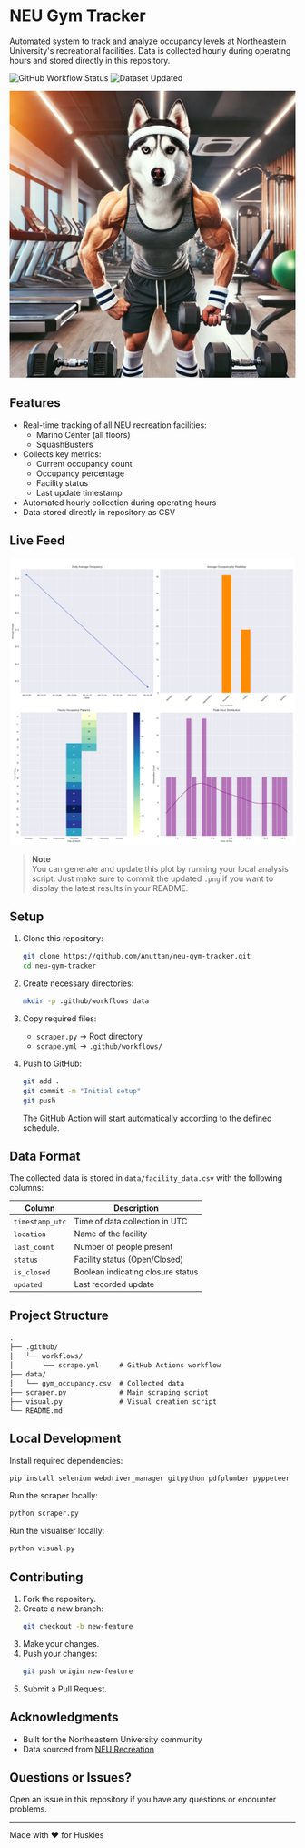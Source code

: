 # NEU Gym Tracker

Automated system to track and analyze occupancy levels at Northeastern University's recreational facilities. Data is collected hourly during operating hours and stored directly in this repository.

![GitHub Workflow Status](https://img.shields.io/github/actions/workflow/status/Anuttan/neu-gym-tracker/scrape.yml?label=Scraping%20Job)
![Dataset Updated](https://img.shields.io/badge/dataset-updated%20hourly-brightgreen)

![NEU Gym Tracker](assets/husky_gym.png)

## Features

- Real-time tracking of all NEU recreation facilities:
  - Marino Center (all floors)
  - SquashBusters
- Collects key metrics:
  - Current occupancy count
  - Occupancy percentage
  - Facility status
  - Last update timestamp
- Automated hourly collection during operating hours
- Data stored directly in repository as CSV

## Live Feed

![Gym Occupancy Analysis](assets\gym_occupancy_analysis.png)

> **Note**  
> You can generate and update this plot by running your local analysis script. Just make sure to commit the updated `.png` if you want to display the latest results in your README.


## Setup

1. Clone this repository:
   ```bash
   git clone https://github.com/Anuttan/neu-gym-tracker.git
   cd neu-gym-tracker
   ```

2. Create necessary directories:
   ```bash
   mkdir -p .github/workflows data
   ```

3. Copy required files:
   - `scraper.py` → Root directory
   - `scrape.yml` → `.github/workflows/`

4. Push to GitHub:
   ```bash
   git add .
   git commit -m "Initial setup"
   git push
   ```
   The GitHub Action will start automatically according to the defined schedule.

## Data Format

The collected data is stored in `data/facility_data.csv` with the following columns:

| Column              | Description                           |
|--------------------|----------------------------------|
| `timestamp_utc`    | Time of data collection in UTC    |
| `location`        | Name of the facility            |
| `last_count`      | Number of people present        |
| `status`          | Facility status (Open/Closed)   |
| `is_closed`       | Boolean indicating closure status |
| `updated`         | Last recorded update            |

## Project Structure

```
.
├── .github/
│   └── workflows/
│       └── scrape.yml     # GitHub Actions workflow
├── data/
│   └── gym_occupancy.csv  # Collected data
├── scraper.py             # Main scraping script
├── visual.py              # Visual creation script
└── README.md
```

## Local Development

Install required dependencies:
```bash
pip install selenium webdriver_manager gitpython pdfplumber pyppeteer
```

Run the scraper locally:
```bash
python scraper.py
```

Run the visualiser locally:
```bash
python visual.py
```

## Contributing

1. Fork the repository.
2. Create a new branch:
   ```bash
   git checkout -b new-feature
   ```
3. Make your changes.
4. Push your changes:
   ```bash
   git push origin new-feature
   ```
5. Submit a Pull Request.

## Acknowledgments

- Built for the Northeastern University community
- Data sourced from [NEU Recreation](https://recreation.northeastern.edu/)

## Questions or Issues?

Open an issue in this repository if you have any questions or encounter problems.

---
Made with ❤️ for Huskies